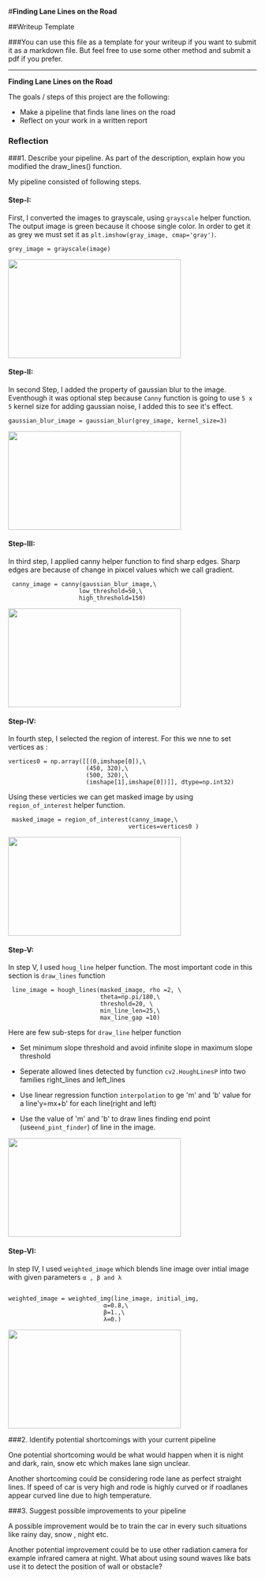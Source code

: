 #**Finding Lane Lines on the Road** 

##Writeup Template

###You can use this file as a template for your writeup if you want to submit it as a markdown file. But feel free to use some other method and submit a pdf if you prefer.

---

**Finding Lane Lines on the Road**

The goals / steps of this project are the following:
* Make a pipeline that finds lane lines on the road
* Reflect on your work in a written report


### Reflection

###1. Describe your pipeline. As part of the description, explain how you modified the draw_lines() function.

My pipeline consisted of following steps. 

#### Step-I:

First, I converted the images to grayscale, using  ```grayscale``` helper function. The output image is green because it choose single color. In order to get it as grey we must set it as ```plt.imshow(gray_image, cmap='gray')```.

```
grey_image = grayscale(image)

```


<img src="https://github.com/Vasuji/carnd-project1/blob/master/pipeline_images/1grey_image.jpg?raw=true" width="350" height="200" />


#### Step-II:

In second Step, I added the property of gaussian blur to the image. Eventhough it was optional step because ```Canny``` function is going to use ```5 x 5``` kernel size for adding gaussian noise, I added this to see it's effect.

```
gaussian_blur_image = gaussian_blur(grey_image, kernel_size=3)

```
<img src="https://github.com/Vasuji/carnd-project1/blob/master/pipeline_images/2gaussian_blur_image.jpg?raw=true" width="350" height="200" />



#### Step-III:

In third step, I applied canny helper function to find sharp edges. Sharp edges are because of change in pixcel values which we call gradient.
```
 canny_image = canny(gaussian_blur_image,\
                    low_threshold=50,\
                    high_threshold=150)
 ```
 <img src="https://github.com/Vasuji/carnd-project1/blob/master/pipeline_images/3canny_image.jpg?raw=true" width="350" height="200" />


#### Step-IV:

In fourth step, I selected the region of interest. For this we nne to set vertices as :
```
vertices0 = np.array([[(0,imshape[0]),\
                      (450, 320),\
                      (500, 320),\
                      (imshape[1],imshape[0])]], dtype=np.int32)
```
Using these verticies we can get masked image by using ```region_of_interest``` helper function.

```
 masked_image = region_of_interest(canny_image,\
                                  vertices=vertices0 )
```


 <img src="https://github.com/Vasuji/carnd-project1/blob/master/pipeline_images/4masked_image.jpg?raw=true" width="350" height="200" />
 
#### Step-V:

In step V, I used ```houg_line``` helper function. The most important code in this section is ```draw_lines``` function

```
 line_image = hough_lines(masked_image, rho =2, \
                          theta=np.pi/180,\
                          threshold=20, \
                          min_line_len=25,\
                          max_line_gap =10)
```

Here are few sub-steps for ```draw_line``` helper function

  * Set minimum slope threshold and avoid infinite slope in maximum slope threshold
  
  * Seperate allowed lines detected by function ```cv2.HoughLinesP``` into two families right_lines and left_lines
  
  * Use linear regression function ```interpolation``` to ge 'm' and 'b' value for a line'y=mx+b' for each line(right and left)
  * Use the value of 'm' and 'b' to draw lines finding end point (use```end_pint_finder```) of line in the image.
  


 <img src="https://github.com/Vasuji/carnd-project1/blob/master/pipeline_images/5line_image.jpg?raw=true" width="350" height="200" />
 
#### Step-VI:

In step IV, I used ```weighted_image``` which blends line image over intial image with given parameters ```α , β and λ```

```

weighted_image = weighted_img(line_image, initial_img,
                           α=0.8,\
                           β=1.,\
                           λ=0.)
```
<img src="https://github.com/Vasuji/carnd-project1/blob/master/pipeline_images/6weighted_image.jpg?raw=true" width="350" height="200" />



###2. Identify potential shortcomings with your current pipeline


One potential shortcoming would be what would happen when it is  night and dark, rain, snow etc which makes lane sign unclear. 

Another shortcoming could be considering rode lane as perfect straight lines. If speed of car is very high and rode is highly curved or if roadlanes appear curved line due to high temperature.


###3. Suggest possible improvements to your pipeline

A possible improvement would be to train the car in every such situations like rainy day, snow , night etc.

Another potential improvement could be to use other radiation camera for example infrared camera at night. What about using sound waves like bats use it to detect the position of wall or obstacle?
